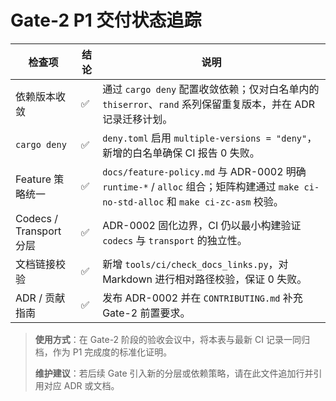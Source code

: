 # Gate-2 P1 交付状态追踪

| 检查项 | 结论 | 说明 |
| --- | --- | --- |
| 依赖版本收敛 | ✅ | 通过 `cargo deny` 配置收敛依赖；仅对白名单内的 `thiserror`、`rand` 系列保留重复版本，并在 ADR 记录迁移计划。 |
| `cargo deny` | ✅ | `deny.toml` 启用 `multiple-versions = "deny"`，新增的白名单确保 CI 报告 0 失败。 |
| Feature 策略统一 | ✅ | `docs/feature-policy.md` 与 ADR-0002 明确 `runtime-*` / `alloc` 组合；矩阵构建通过 `make ci-no-std-alloc` 和 `make ci-zc-asm` 校验。 |
| Codecs / Transport 分层 | ✅ | ADR-0002 固化边界，CI 仍以最小构建验证 `codecs` 与 `transport` 的独立性。 |
| 文档链接校验 | ✅ | 新增 `tools/ci/check_docs_links.py`，对 Markdown 进行相对路径校验，保证 0 失败。 |
| ADR / 贡献指南 | ✅ | 发布 ADR-0002 并在 `CONTRIBUTING.md` 补充 Gate-2 前置要求。 |

> **使用方式**：在 Gate-2 阶段的验收会议中，将本表与最新 CI 记录一同归档，作为 P1 完成度的标准化证明。
>
> **维护建议**：若后续 Gate 引入新的分层或依赖策略，请在此文件追加行并引用对应 ADR 或文档。
